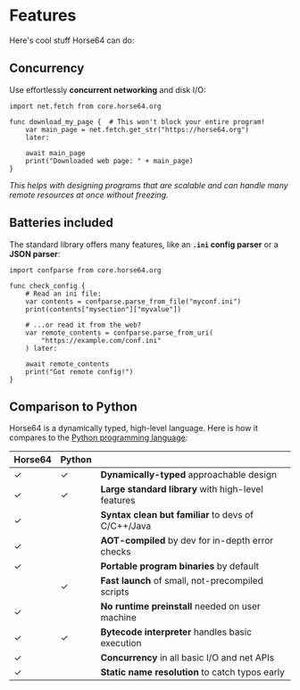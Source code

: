 
Features
========

Here's cool stuff Horse64 can do:

Concurrency
-----------

Use effortlessly **concurrent networking** and disk I/O:

```Horse64
import net.fetch from core.horse64.org

func download_my_page {  # This won't block your entire program!
    var main_page = net.fetch.get_str("https://horse64.org")
    later:

    await main_page
    print("Downloaded web page: " + main_page)
}
```

*This helps with designing programs that are scalable and
can handle many remote resources at once without freezing.*

Batteries included
------------------

The standard library offers many features,
like an **`.ini` config parser** or a **JSON parser**:

```Horse64
import confparse from core.horse64.org

func check_config {
    # Read an ini file:
    var contents = confparse.parse_from_file("myconf.ini")
    print(contents["mysection"]["myvalue"])

    # ...or read it from the web?
    var remote_contents = confparse.parse_from_uri(
        "https://example.com/conf.ini"
    ) later:

    await remote_contents
    print("Got remote config!")
}
```

Comparison to Python
--------------------

Horse64 is a dynamically typed, high-level language. Here is
how it compares to the [Python programming language](
https://python.org):

|Horse64|Python|                                                       |
|-------|------|-------------------------------------------------------|
|✓      |✓     | **Dynamically-typed** approachable design             |
|✓      |✓     | **Large standard library** with high-level features   |
|✓      |      | **Syntax clean but familiar** to devs of C/C++/Java   |
|✓      |      | **AOT-compiled** by dev for in-depth error checks     |
|✓      |      | **Portable program binaries** by default              |
|       |✓     | **Fast launch** of small, not-precompiled scripts     |
|✓      |      | **No runtime preinstall** needed on user machine      |
|✓      |✓     | **Bytecode interpreter** handles basic execution      |
|✓      |      | **Concurrency** in all basic I/O and net APIs         |
|✓      |      | **Static name resolution** to catch typos early       |

